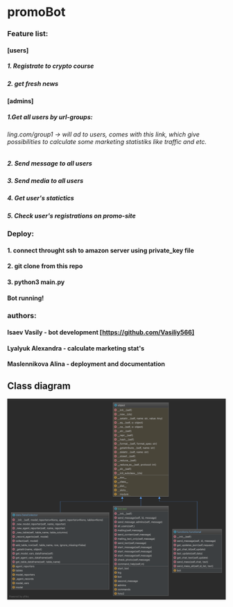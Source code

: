 # promoBot
### Feature list:
#### [users]
##### 1. Registrate to crypto course
##### 2. get fresh news
#### [admins]
##### 1.Get all users by url-groups:
###### ling.com/group1 -> will ad to users, comes with this link, which give possibilities to calculate some marketing statistiks like traffic and etc.
##### 2. Send message to all users
##### 3. Send media to all users
##### 4. Get user's statictics 
##### 5. Check user's registrations on promo-site
### Deploy:
#### 1. connect throught ssh to amazon server using private_key file
#### 2. git clone from this repo
#### 3. python3 main.py
#### Bot running!

### authors:
#### Isaev Vasily       - bot development [https://github.com/Vasiliy566]
#### Lyalyuk Alexandra  - calculate marketing stat's
#### Maslennikova Alina - deployment and documentation

## Class diagram
![Image description](bot.png)
